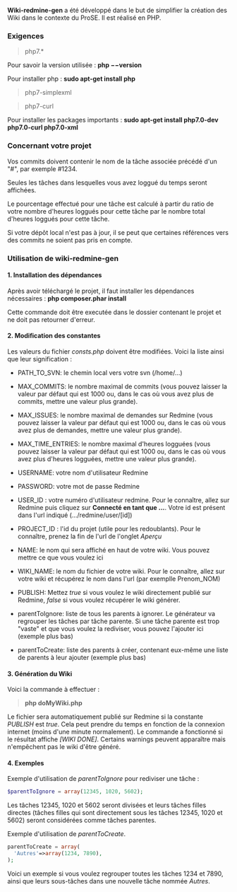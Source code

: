 **Wiki-redmine-gen** a été développé dans le but de simplifier la création des Wiki dans le contexte du ProSE. Il est réalisé en PHP.

### Exigences
> php7.*

Pour savoir la version utilisée : **php −−version**

Pour installer php : **sudo apt-get install php**

> php7-simplexml

> php7-curl

Pour installer les packages importants : **sudo apt-get install php7.0-dev php7.0-curl php7.0-xml**

### Concernant votre projet

Vos commits doivent contenir le nom de la tâche associée précédé d'un "#", par exemple #1234.

Seules les tâches dans lesquelles vous avez loggué du temps seront affichées.

Le pourcentage effectué pour une tâche est calculé à partir du ratio de votre nombre d'heures loggués pour cette tâche par le nombre total d'heures loggués pour cette tâche.

Si votre dépôt local n'est pas à jour, il se peut que certaines références vers des commits ne soient pas pris en compte.

### Utilisation de wiki-redmine-gen
#### 1. Installation des dépendances
Après avoir téléchargé le projet, il faut installer les dépendances nécessaires : **php composer.phar install**

Cette commande doit être executée dans le dossier contenant le projet et ne doit pas retourner d'erreur.

#### 2. Modification des constantes

Les valeurs du fichier *consts.php* doivent être modifiées. Voici la liste ainsi que leur signification :

- PATH_TO_SVN: le chemin local vers votre svn (/home/...)
- MAX_COMMITS: le nombre maximal de commits (vous pouvez laisser la valeur par défaut qui est 1000 ou, dans le cas où vous avez plus de commits, mettre une valeur plus grande).
- MAX_ISSUES: le nombre maximal de demandes sur Redmine (vous pouvez laisser la valeur par défaut qui est 1000 ou, dans le cas où vous avez plus de demandes, mettre une valeur plus grande).
- MAX_TIME_ENTRIES: le nombre maximal d'heures logguées (vous pouvez laisser la valeur par défaut qui est 1000 ou, dans le cas où vous avez plus d'heures logguées, mettre une valeur plus grande).
- USERNAME: votre nom d'utilisateur Redmine
- PASSWORD: votre mot de passe Redmine
- USER_ID : votre numéro d'utilisateur redmine. Pour le connaître, allez sur Redmine puis cliquez sur **Connecté en tant que ...**. Votre id est présent dans l'url indiqué (.../redmine/user/[id])
- PROJECT_ID : l'id du projet (utile pour les redoublants). Pour le connaître, prenez la fin de l'url de l'onglet *Aperçu*
- NAME: le nom qui sera affiché en haut de votre wiki. Vous pouvez mettre ce que vous voulez ici
- WIKI_NAME: le nom du fichier de votre wiki. Pour le connaître, allez sur votre wiki et récupérez le nom dans l'url (par exemplle Prenom_NOM)
- PUBLISH: Mettez *true* si vous voulez le wiki directement publié sur Redmine, *false* si vous voulez récupérer le wiki générer.

- parentToIgnore: liste de tous les parents à ignorer. Le générateur va regrouper les tâches par tâche parente. Si une tâche parente est trop "vaste" et que vous voulez la rediviser, vous pouvez l'ajouter ici (exemple plus bas)
- parentToCreate: liste des parents à créer, contenant eux-même une liste de parents à leur ajouter (exemple plus bas)

#### 3. Génération du Wiki

Voici la commande à effectuer :

> **php doMyWiki.php**

Le fichier sera automatiquement publié sur Redmine si la constante *PUBLISH* est *true*. Cela peut prendre du temps en fonction de la connexion internet (moins d'une minute normalement).
Le commande a fonctionné si le résultat affiche *[WIKI DONE]*. Certains warnings peuvent apparaître mais n'empêchent pas le wiki d'être généré.

#### 4. Exemples

Exemple d'utilisation de *parentToIgnore* pour rediviser une tâche :

```php
$parentToIgnore = array(12345, 1020, 5602);
```
Les tâches 12345, 1020 et 5602 seront divisées et leurs tâches filles directes (tâches filles qui sont directement sous les tâches 12345, 1020 et 5602) seront considérées comme tâches parentes.

Exemple d'utilisation de *parentToCreate*.
``` php
parentToCreate = array(
  'Autres'=>array(1234, 7890),
);
``` 
Voici un exemple si vous voulez regrouper toutes les tâches 1234 et 7890, ainsi que leurs sous-tâches dans une nouvelle tâche nommée *Autres*.
